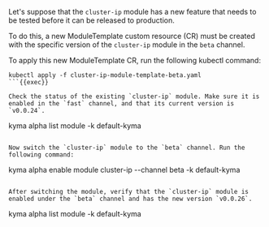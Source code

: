 Let's suppose that the `cluster-ip` module has a new feature that needs to be tested before it can be released to production. 

To do this, a new ModuleTemplate custom resource (CR) must be created with the specific version of the `cluster-ip` module in the `beta` channel.

To apply this new ModuleTemplate CR, run the following kubectl command:
```
kubectl apply -f cluster-ip-module-template-beta.yaml
```{{exec}}

Check the status of the existing `cluster-ip` module. Make sure it is enabled in the `fast` channel, and that its current version is `v0.0.24`. 
```
kyma alpha list module -k default-kyma
```{{exec}}

Now switch the `cluster-ip` module to the `beta` channel. Run the following command:
```
kyma alpha enable module cluster-ip --channel beta -k default-kyma
```{{exec}}

After switching the module, verify that the `cluster-ip` module is enabled under the `beta` channel and has the new version `v0.0.26`.
```
kyma alpha list module -k default-kyma
```{{exec}}
